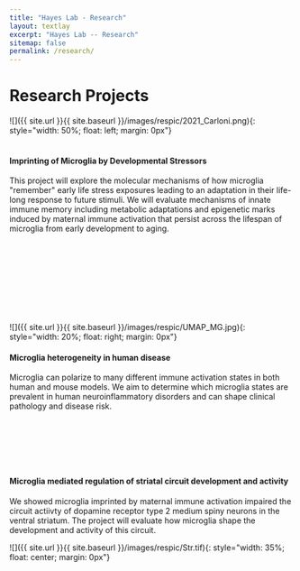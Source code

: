 ```yaml
---
title: "Hayes Lab - Research"
layout: textlay
excerpt: "Hayes Lab -- Research"
sitemap: false
permalink: /research/
---
```


# Research Projects

![]({{ site.url }}{{ site.baseurl }}/images/respic/2021_Carloni.png){: style="width: 50%; float: left; margin: 0px"}<br><br>

#### Imprinting of Microglia by Developmental Stressors
This project will explore the molecular mechanisms of how microglia "remember" early life stress exposures leading to an adaptation in their life-long response to future stimuli. We will evaluate mechanisms of innate immune memory including metabolic adaptations and epigenetic marks induced by maternal immune activation that persist across the lifespan of microglia from early development to aging.

<br><br>

<br><br>

<br><br>

![]({{ site.url }}{{ site.baseurl }}/images/respic/UMAP_MG.jpg){: style="width: 20%; float: right; margin: 0px"}

#### Microglia heterogeneity in human disease
Microglia can polarize to many different immune activation states in both human and mouse models. We aim to determine which microglia states are prevalent in human neuroinflammatory disorders and can shape clinical pathology and disease risk.

<br><br>

<br><br>

#### Microglia mediated regulation of striatal circuit development and activity
We showed microglia imprinted by maternal immune activation impaired the circuit actiivty of dopamine receptor type 2 medium spiny neurons in the ventral striatum. The project will evaluate how microglia shape the development and activity of this circuit. 

![]({{ site.url }}{{ site.baseurl }}/images/respic/Str.tif){: style="width: 35%; float: center; margin: 0px"}
